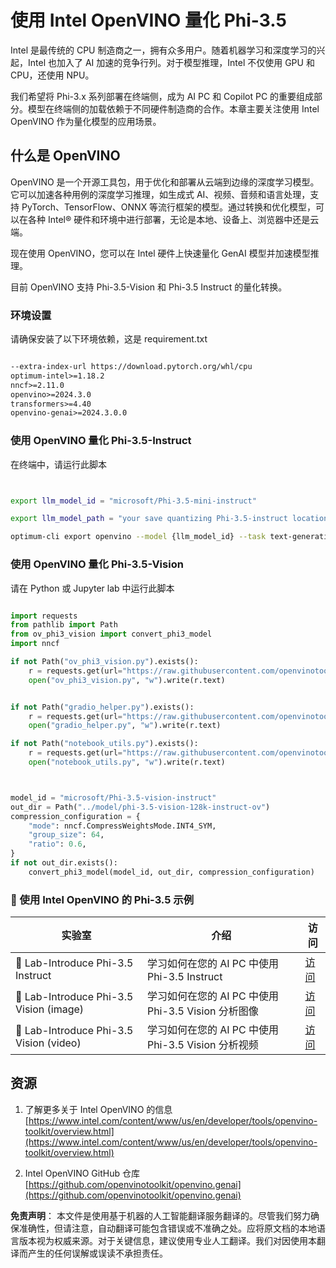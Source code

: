 # **使用 Intel OpenVINO 量化 Phi-3.5**

Intel 是最传统的 CPU 制造商之一，拥有众多用户。随着机器学习和深度学习的兴起，Intel 也加入了 AI 加速的竞争行列。对于模型推理，Intel 不仅使用 GPU 和 CPU，还使用 NPU。

我们希望将 Phi-3.x 系列部署在终端侧，成为 AI PC 和 Copilot PC 的重要组成部分。模型在终端侧的加载依赖于不同硬件制造商的合作。本章主要关注使用 Intel OpenVINO 作为量化模型的应用场景。

## **什么是 OpenVINO**

OpenVINO 是一个开源工具包，用于优化和部署从云端到边缘的深度学习模型。它可以加速各种用例的深度学习推理，如生成式 AI、视频、音频和语言处理，支持 PyTorch、TensorFlow、ONNX 等流行框架的模型。通过转换和优化模型，可以在各种 Intel® 硬件和环境中进行部署，无论是本地、设备上、浏览器中还是云端。

现在使用 OpenVINO，您可以在 Intel 硬件上快速量化 GenAI 模型并加速模型推理。

目前 OpenVINO 支持 Phi-3.5-Vision 和 Phi-3.5 Instruct 的量化转换。

### **环境设置**

请确保安装了以下环境依赖，这是 requirement.txt

```txt

--extra-index-url https://download.pytorch.org/whl/cpu
optimum-intel>=1.18.2
nncf>=2.11.0
openvino>=2024.3.0
transformers>=4.40
openvino-genai>=2024.3.0.0

```

### **使用 OpenVINO 量化 Phi-3.5-Instruct**

在终端中，请运行此脚本

```bash


export llm_model_id = "microsoft/Phi-3.5-mini-instruct"

export llm_model_path = "your save quantizing Phi-3.5-instruct location"

optimum-cli export openvino --model {llm_model_id} --task text-generation-with-past --weight-format int4 --group-size 128 --ratio 0.6  --sym  --trust-remote-code {llm_model_path}


```

### **使用 OpenVINO 量化 Phi-3.5-Vision**

请在 Python 或 Jupyter lab 中运行此脚本

```python

import requests
from pathlib import Path
from ov_phi3_vision import convert_phi3_model
import nncf

if not Path("ov_phi3_vision.py").exists():
    r = requests.get(url="https://raw.githubusercontent.com/openvinotoolkit/openvino_notebooks/latest/notebooks/phi-3-vision/ov_phi3_vision.py")
    open("ov_phi3_vision.py", "w").write(r.text)


if not Path("gradio_helper.py").exists():
    r = requests.get(url="https://raw.githubusercontent.com/openvinotoolkit/openvino_notebooks/latest/notebooks/phi-3-vision/gradio_helper.py")
    open("gradio_helper.py", "w").write(r.text)

if not Path("notebook_utils.py").exists():
    r = requests.get(url="https://raw.githubusercontent.com/openvinotoolkit/openvino_notebooks/latest/utils/notebook_utils.py")
    open("notebook_utils.py", "w").write(r.text)



model_id = "microsoft/Phi-3.5-vision-instruct"
out_dir = Path("../model/phi-3.5-vision-128k-instruct-ov")
compression_configuration = {
    "mode": nncf.CompressWeightsMode.INT4_SYM,
    "group_size": 64,
    "ratio": 0.6,
}
if not out_dir.exists():
    convert_phi3_model(model_id, out_dir, compression_configuration)

```

### **🤖 使用 Intel OpenVINO 的 Phi-3.5 示例**

| 实验室    | 介绍 | 访问 |
| -------- | ------- |  ------- |
| 🚀 Lab-Introduce Phi-3.5 Instruct  | 学习如何在您的 AI PC 中使用 Phi-3.5 Instruct    |  [访问](../../../../../code/09.UpdateSamples/Aug/intel-phi35-instruct-zh.ipynb)    |
| 🚀 Lab-Introduce Phi-3.5 Vision (image) | 学习如何在您的 AI PC 中使用 Phi-3.5 Vision 分析图像      |  [访问](../../../../../code/09.UpdateSamples/Aug/intel-phi35-vision-img.ipynb)    |
| 🚀 Lab-Introduce Phi-3.5 Vision (video)   | 学习如何在您的 AI PC 中使用 Phi-3.5 Vision 分析视频    |  [访问](../../../../../code/09.UpdateSamples/Aug/intel-phi35-vision-video.ipynb)    |

## **资源**

1. 了解更多关于 Intel OpenVINO 的信息 [https://www.intel.com/content/www/us/en/developer/tools/openvino-toolkit/overview.html](https://www.intel.com/content/www/us/en/developer/tools/openvino-toolkit/overview.html)

2. Intel OpenVINO GitHub 仓库 [https://github.com/openvinotoolkit/openvino.genai](https://github.com/openvinotoolkit/openvino.genai)

**免责声明**：
本文件是使用基于机器的人工智能翻译服务翻译的。尽管我们努力确保准确性，但请注意，自动翻译可能包含错误或不准确之处。应将原文档的本地语言版本视为权威来源。对于关键信息，建议使用专业人工翻译。我们对因使用本翻译而产生的任何误解或误读不承担责任。